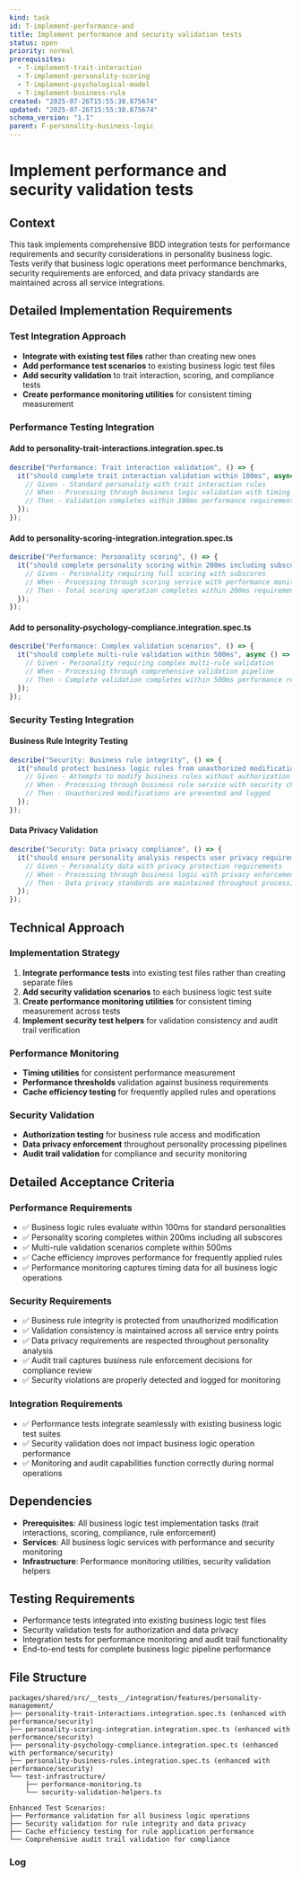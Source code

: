 ```yaml
---
kind: task
id: T-implement-performance-and
title: Implement performance and security validation tests
status: open
priority: normal
prerequisites:
  - T-implement-trait-interaction
  - T-implement-personality-scoring
  - T-implement-psychological-model
  - T-implement-business-rule
created: "2025-07-26T15:55:38.875674"
updated: "2025-07-26T15:55:38.875674"
schema_version: "1.1"
parent: F-personality-business-logic
---
```


# Implement performance and security validation tests

## Context

This task implements comprehensive BDD integration tests for performance requirements and security considerations in personality business logic. Tests verify that business logic operations meet performance benchmarks, security requirements are enforced, and data privacy standards are maintained across all service integrations.

## Detailed Implementation Requirements

### Test Integration Approach

- **Integrate with existing test files** rather than creating new ones
- **Add performance test scenarios** to existing business logic test files
- **Add security validation** to trait interaction, scoring, and compliance tests
- **Create performance monitoring utilities** for consistent timing measurement

### Performance Testing Integration

#### Add to personality-trait-interactions.integration.spec.ts

```typescript
describe("Performance: Trait interaction validation", () => {
  it("should complete trait interaction validation within 100ms", async () => {
    // Given - Standard personality with trait interaction rules
    // When - Processing through business logic validation with timing measurement
    // Then - Validation completes within 100ms performance requirement
  });
});
```

#### Add to personality-scoring-integration.integration.spec.ts

```typescript
describe("Performance: Personality scoring", () => {
  it("should complete personality scoring within 200ms including subscores", async () => {
    // Given - Personality requiring full scoring with subscores
    // When - Processing through scoring service with performance monitoring
    // Then - Total scoring operation completes within 200ms requirement
  });
});
```

#### Add to personality-psychology-compliance.integration.spec.ts

```typescript
describe("Performance: Complex validation scenarios", () => {
  it("should complete multi-rule validation within 500ms", async () => {
    // Given - Personality requiring complex multi-rule validation
    // When - Processing through comprehensive validation pipeline
    // Then - Complete validation completes within 500ms performance requirement
  });
});
```

### Security Testing Integration

#### Business Rule Integrity Testing

```typescript
describe("Security: Business rule integrity", () => {
  it("should protect business logic rules from unauthorized modification", async () => {
    // Given - Attempts to modify business rules without authorization
    // When - Processing through business rule service with security checks
    // Then - Unauthorized modifications are prevented and logged
  });
});
```

#### Data Privacy Validation

```typescript
describe("Security: Data privacy compliance", () => {
  it("should ensure personality analysis respects user privacy requirements", async () => {
    // Given - Personality data with privacy protection requirements
    // When - Processing through business logic with privacy enforcement
    // Then - Data privacy standards are maintained throughout processing
  });
});
```

## Technical Approach

### Implementation Strategy

1. **Integrate performance tests** into existing test files rather than creating separate files
2. **Add security validation scenarios** to each business logic test suite
3. **Create performance monitoring utilities** for consistent timing measurement across tests
4. **Implement security test helpers** for validation consistency and audit trail verification

### Performance Monitoring

- **Timing utilities** for consistent performance measurement
- **Performance thresholds** validation against business requirements
- **Cache efficiency testing** for frequently applied rules and operations

### Security Validation

- **Authorization testing** for business rule access and modification
- **Data privacy enforcement** throughout personality processing pipelines
- **Audit trail validation** for compliance and security monitoring

## Detailed Acceptance Criteria

### Performance Requirements

- ✅ Business logic rules evaluate within 100ms for standard personalities
- ✅ Personality scoring completes within 200ms including all subscores
- ✅ Multi-rule validation scenarios complete within 500ms
- ✅ Cache efficiency improves performance for frequently applied rules
- ✅ Performance monitoring captures timing data for all business logic operations

### Security Requirements

- ✅ Business rule integrity is protected from unauthorized modification
- ✅ Validation consistency is maintained across all service entry points
- ✅ Data privacy requirements are respected throughout personality analysis
- ✅ Audit trail captures business rule enforcement decisions for compliance review
- ✅ Security violations are properly detected and logged for monitoring

### Integration Requirements

- ✅ Performance tests integrate seamlessly with existing business logic test suites
- ✅ Security validation does not impact business logic operation performance
- ✅ Monitoring and audit capabilities function correctly during normal operations

## Dependencies

- **Prerequisites**: All business logic test implementation tasks (trait interactions, scoring, compliance, rule enforcement)
- **Services**: All business logic services with performance and security monitoring
- **Infrastructure**: Performance monitoring utilities, security validation helpers

## Testing Requirements

- Performance tests integrated into existing business logic test files
- Security validation tests for authorization and data privacy
- Integration tests for performance monitoring and audit trail functionality
- End-to-end tests for complete business logic pipeline performance

## File Structure

```
packages/shared/src/__tests__/integration/features/personality-management/
├── personality-trait-interactions.integration.spec.ts (enhanced with performance/security)
├── personality-scoring-integration.integration.spec.ts (enhanced with performance/security)
├── personality-psychology-compliance.integration.spec.ts (enhanced with performance/security)
├── personality-business-rules.integration.spec.ts (enhanced with performance/security)
└── test-infrastructure/
    ├── performance-monitoring.ts
    └── security-validation-helpers.ts

Enhanced Test Scenarios:
├── Performance validation for all business logic operations
├── Security validation for rule integrity and data privacy
├── Cache efficiency testing for rule application performance
└── Comprehensive audit trail validation for compliance
```

### Log
